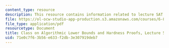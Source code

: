 ```yaml
---
content_type: resource
description: This resource contains information related to lecture SAT reductions.
file: https://ol-ocw-studio-app-production.s3.amazonaws.com/courses/6-890-algorithmic-lower-bounds-fun-with-hardness-proofs-fall-2014/71e0c7f63b56e633f2db3e307919deb7_MIT6_890F14_L05.pdf
file_type: application/pdf
resourcetype: Document
title: Class on Algorithmic Lower Bounds and Hardness Proofs, Lecture 5 Notes
uid: 71e0c7f6-3b56-e633-f2db-3e307919deb7
---
```

